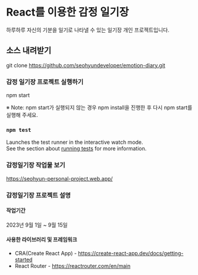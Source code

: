 # React를 이용한 감정 일기장

하루하루 자신의 기분을 일기로 나타낼 수 있는 일기장 개인 프로젝트입니다.

## 소스 내려받기

git clone https://github.com/seohyundeveloper/emotion-diary.git

### 감정 일기장 프로젝트 실행하기

npm start

※ Note: npm start가 실행되지 않는 경우 npm install을 진행한 후 다시 npm start를 실행해 주세요.

### `npm test`

Launches the test runner in the interactive watch mode.\
See the section about [running tests](https://facebook.github.io/create-react-app/docs/running-tests) for more information.

### 감정일기장 작업물 보기

https://seohyun-personal-project.web.app/

### 감정일기장 프로젝트 설명

#### 작업기간

2023년 9월 1일 ~ 9월 15일

#### 사용한 라이브러리 및 프레임워크
+ CRA(Create React App) - https://create-react-app.dev/docs/getting-started
+ React Router - https://reactrouter.com/en/main

